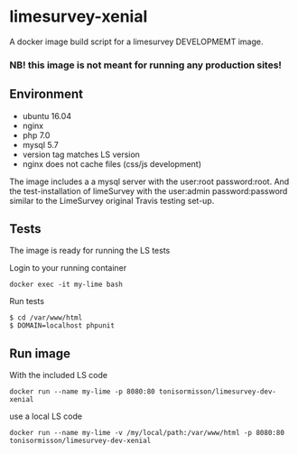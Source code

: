 # limesurvey-xenial
A docker image build script for a limesurvey DEVELOPMEMT image. 

### NB! this image is not meant for running any production sites!

## Environment

- ubuntu 16.04
- nginx
- php 7.0
- mysql 5.7
- version tag matches LS version
- nginx does not cache files (css/js development)

The image includes a a mysql server with the user:root password:root.
And the test-installation of limeSurvey with the user:admin password:password similar to the LimeSurvey original Travis testing set-up.

## Tests

The image is ready for running the LS tests

Login to your running container
```
docker exec -it my-lime bash
```

Run tests
```
$ cd /var/www/html
$ DOMAIN=localhost phpunit
```


## Run image

With the included LS code
```
docker run --name my-lime -p 8080:80 tonisormisson/limesurvey-dev-xenial
```

use a local LS code
```
docker run --name my-lime -v /my/local/path:/var/www/html -p 8080:80 tonisormisson/limesurvey-dev-xenial
```
